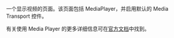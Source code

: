 ﻿一个显示视频的页面。该页面包括 MediaPlayer，并启用默认的 Media Transport 控件。

有关使用 Media Player 的更多详细信息可在[官方文档](https://docs.microsoft.com/en-us/windows/uwp/controls-and-patterns/media-playback)中找到。

